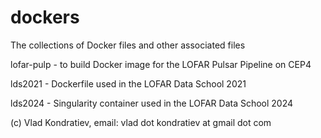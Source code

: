 # dockers

The collections of Docker files and other associated files

lofar-pulp - to build Docker image for the LOFAR Pulsar Pipeline on CEP4

lds2021 - Dockerfile used in the LOFAR Data School 2021

lds2024 - Singularity container used in the LOFAR Data School 2024

(c) Vlad Kondratiev, email: vlad dot kondratiev at gmail dot com
